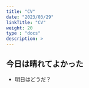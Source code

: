 ```yaml
---
title: "CV"
date: "2023/03/29"
linkTitle: "CV"
weight: 20
type : "docs"
description: >
---
```



## 今日は晴れてよかった

- 明日はどうだ？
